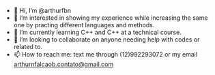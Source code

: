 - 👋 Hi, I’m @arthurfbn
- 👀 I’m interested in showing my experience while increasing the same one by practing different languages and methods.
- 🌱 I’m currently learning C++ and C++ at a technical course.
- 💞️ I’m looking to collaborate on anyone needing help with codes or related to.
- 📫 How to reach me: text me through (12)992293072 or my email arthurnfalcaob.contato@gmail.com

<!---
arthurfbn/arthurfbn is a ✨ special ✨ repository because its `README.md` (this file) appears on your GitHub profile.
You can click the Preview link to take a look at your changes.
--->
